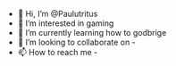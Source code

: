 - 👋 Hi, I’m @Paulutritus
- 👀 I’m interested in gaming
- 🌱 I’m currently learning how to godbrige
- 💞️ I’m looking to collaborate on -
- 📫 How to reach me -

<!---
Paulutritus/Paulutritus is a ✨ special ✨ repository because its `README.md` (this file) appears on your GitHub profile.
You can click the Preview link to take a look at your changes.
--->
